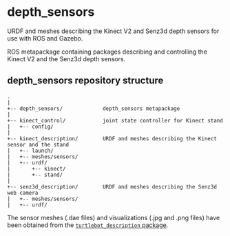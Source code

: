 # depth_sensors
URDF and meshes describing the Kinect V2 and Senz3d depth sensors for use 
with ROS and Gazebo.

ROS metapackage containing packages describing and controlling the Kinect V2
and the Senz3d depth sensors.

## depth_sensors repository structure
```shell
.
|
+-- depth_sensors/             depth_sensors metapackage
|
+-- kinect_control/            joint state controller for Kinect stand
|   +-- config/
|
+-- kinect_description/        URDF and meshes describing the Kinect sensor and the stand
|   +-- launch/
|   +-- meshes/sensors/
|   +-- urdf/
|       +-- kinect/
|       +-- stand/
|
+-- senz3d_description/        URDF and meshes describing the Senz3d web camera
|   +-- meshes/sensors/
|   +-- urdf/
```

The sensor meshes (.dae files) and visualizations (.jpg and .png files) have been obtained from the [`turtlebot_description` package](https://github.com/turtlebot/turtlebot/tree/kinetic/turtlebot_description). 
